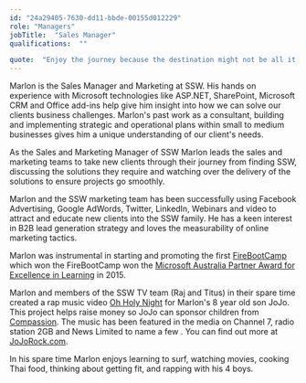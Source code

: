 ```yaml
---
id: "24a29405-7630-dd11-bbde-00155d012229"
role: "Managers"
jobTitle:  "Sales Manager"
qualifications:  ""

quote:  "Enjoy the journey because the destination might not be all it's cracked up to be."
---
```


Marlon is the Sales Manager and Marketing at SSW. His hands on experience with Microsoft technologies like ASP.NET, SharePoint, Microsoft CRM and Office add-ins help give him insight into how we can solve our clients business challenges. Marlon's past work as a consultant, building and implementing strategic and operational plans within small to medium businesses gives him a unique understanding of our client's needs.

As the Sales and Marketing Manager of SSW Marlon leads the sales and marketing teams to take new clients through their journey from finding SSW, discussing the solutions they require and watching over the delivery of the solutions to ensure projects go smoothly.

Marlon and the SSW marketing team has been successfully using Facebook Advertising, Google AdWords, Twitter, LinkedIn, Webinars and video to attract and educate new clients into the SSW family. He has a keen interest in B2B lead generation strategy and loves the measurability of online marketing tactics.

Marlon was instrumental in starting and promoting the first [FireBootCamp ](http://www.firebootcamp.com/) which won the FireBootCamp won the [Microsoft Australia Partner Award for Excellence in Learning](http://firebootcamp.com/firebootcamp-won-the-microsoft-australia-partner-award-for-excellence-in-learning/award-for-excellence-in-learning) in 2015.

Marlon and members of the SSW TV team (Raj and Titus) in their spare time created a rap music video [Oh Holy Night](http://www.jojorock.com/oh-holy-night/) for Marlon's 8 year old son JoJo. This project helps raise money so JoJo can sponsor children from [Compassion](http://compassion.com.au/). The music has been featured in the media on Channel 7, radio station 2GB and News Limited to name a few . You can find out more at [JoJoRock.com](http://jojorock.com/).

In his spare time Marlon enjoys learning to surf, watching movies, cooking Thai food, thinking about getting fit, and rapping with his 4 boys.